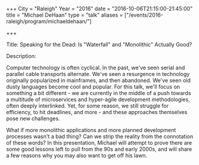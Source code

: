 +++ City = "Raleigh" Year = "2016" date = "2016-10-06T21:15:00-21:45:00" title = "Michael DeHaan" type = "talk" 
aliases = ["/events/2016-raleigh/program/michaeldehaan/"]

+++

Title: Speaking for the Dead: Is "Waterfall" and "Monolithic" Actually Good?

Description:

Computer technology is often cyclical. In the past, we've seen serial and parallel cable transports alternate. We've seen a resurgence in technology originally popularized in mainframes, and then abandoned.  We've seen old dusty languages become cool and popular. For this talk, we'll focus on something a bit different - we are currently in the middle of a push towards a multitude of microservices and hyper-agile development methodologies, often deeply interlinked.  Yet, for some reason, we still struggle for efficiency, to hit deadlines, and more - and these approaches themselves pose new challenges.

What if more monolithic applications and more planned development processes wasn't a bad thing? Can we strip the reality from the connotation of these words? In this presentation, Michael will attempt to prove there are some good lessons left to pull from the 90s and early 2000s, and will share a few reasons why you may also want to get off his lawn.
